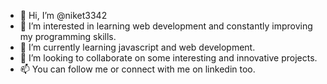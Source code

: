 - 👋 Hi, I’m @niket3342
- 👀 I’m interested in learning web development and constantly improving my programming skills. 
- 🌱 I’m currently learning javascript and web development.
- 💞️ I’m looking to collaborate on some interesting and innovative projects.
- 📫 You can follow me or connect with me on linkedin too.

<!---
niket3342/niket3342 is a ✨ special ✨ repository because its `README.md` (this file) appears on your GitHub profile.
You can click the Preview link to take a look at your changes.
--->
